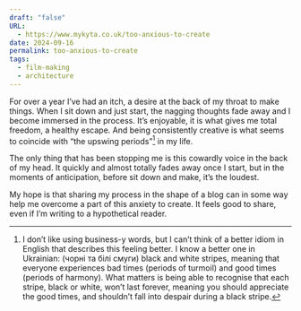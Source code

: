 ```yaml
---
draft: "false"
URL:
  - https://www.mykyta.co.uk/too-anxious-to-create
date: 2024-09-16
permalink: too-anxious-to-create
tags:
  - film-making
  - architecture
---
```

For over a year I’ve had an itch, a desire at the back of my throat to make things. When I sit down and just start, the nagging thoughts fade away and I become immersed in the process. It’s enjoyable, it is what gives me total freedom, a healthy escape. And being consistently creative is what seems to coincide with “the upswing periods”[^1] in my life.

The only thing that has been stopping me is this cowardly voice in the back of my head. It quickly and almost totally fades away once I start, but in the moments of anticipation, before sit down and make, it’s the loudest.

My hope is that sharing my process in the shape of a blog can in some way help me overcome a part of this anxiety to create. It feels good to share, even if I’m writing to a hypothetical reader.

[^1]: I don’t like using business-y words, but I can’t think of a better idiom in English that describes this feeling better. I know a better one in Ukrainian: (чорні та білі смуги) black and white stripes, meaning that everyone experiences bad times (periods of turmoil) and good times (periods of harmony). What matters is being able to recognise that each stripe, black or white, won’t last forever, meaning you should appreciate the good times, and shouldn’t fall into despair during a black stripe.